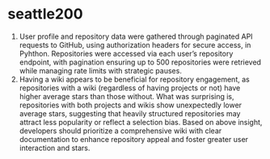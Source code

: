 # seattle200
1. User profile and repository data were gathered through paginated API requests to GitHub, using authorization headers for secure access, in Pyhthon. Repositories were accessed via each user’s repository endpoint, with pagination ensuring up to 500 repositories were retrieved while managing rate limits with strategic pauses.
2. Having a wiki appears to be beneficial for repository engagement, as repositories with a wiki (regardless of having projects or not) have higher average stars than those without. What was surprising is, repositories with both projects and wikis show unexpectedly lower average stars, suggesting that heavily structured repositories may attract less popularity or reflect a selection bias.
Based on above insight, developers should prioritize a comprehensive wiki with clear documentation to enhance repository appeal and foster greater user interaction and stars.
